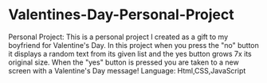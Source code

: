 # Valentines-Day-Personal-Project
Personal Project: This is a personal project I created as a gift to my boyfriend for Valentine's Day. In this project when you press the "no" button it displays a random text from its given list and the yes button grows 7x its original size. When the "yes" button is pressed you are taken to a new screen with a Valentine's Day message!
Language: Html,CSS,JavaScript


